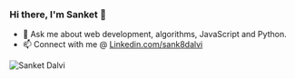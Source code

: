 ### Hi there, I'm Sanket 👋


- 💬 Ask me about web development, algorithms, JavaScript and Python.
- 📫 Connect with me @ [Linkedin.com/sank8dalvi](https://www.linkedin.com/in/sank8dalvi/)

<img src="https://github-readme-stats.vercel.app/api?username=sank8dalvi&theme=vue-dark&show_icons=true&count_private=true&include_all_commits=true&hide=stars" alt="Sanket Dalvi" />



<!--
**sank8dalvi/sank8dalvi** is a ✨ _special_ ✨ repository because its `README.md` (this file) appears on your GitHub profile.

Here are some ideas to get you started:

- 🔭 I’m currently working on ...
- 🌱 I’m currently learning ...
- 👯 I’m looking to collaborate on ...
- 🤔 I’m looking for help with ...
- 💬 Ask me about ...
- 📫 How to reach me: ...
- 😄 Pronouns: ...
- ⚡ Fun fact: ...
-->

